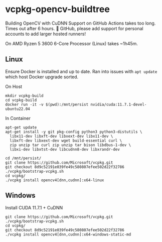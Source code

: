 # vcpkg-opencv-buildtree

Building OpenCV with CuDNN Support on GitHub Actions takes too long. Times out after 6 hours. 🙏 GitHub, please add support for personal accounts to add larger hosted runners!

On AMD Ryzen 5 3600 6-Core Processor (Linux) takes ~1h45m.

## Linux

Ensure Docker is installed and up to date. Ran into issues with `apt update` which host Docker upgrade sorted.

On Host

```
mkdir vcpkg-build
cd vcpkg-build
docker run -it -v $(pwd):/mnt/persist nvidia/cuda:11.7.1-devel-ubuntu22.04
```

In Container

```
apt-get update
apt-get install -y git pkg-config python3 python3-distutils \
  libx11-dev libxft-dev libxext-dev libx11-dev \
  libxft-dev libxext-dev wget build-essential curl \
  zip unzip tar curl zip unzip tar bison libdbus-1-dev \
  libxi-dev libxtst-dev libcudnn8-dev libxrandr-dev

cd /mnt/persist/
git clone https://github.com/Microsoft/vcpkg.git
git checkout 8d9c52191e039fe49c580807efee502d22f32786
./vcpkg/bootstrap-vcpkg.sh
cd vcpkg/
./vcpkg install opencv4[dnn,cudnn]:x64-linux
```

## Windows

Install CUDA 11.7.1 + CuDNN

```
git clone https://github.com/Microsoft/vcpkg.git
./vcpkg/bootstrap-vcpkg.sh
cd vcpkg/
git checkout 8d9c52191e039fe49c580807efee502d22f32786
./vcpkg install opencv4[dnn,cudnn]:x64-windows-static-md
```
